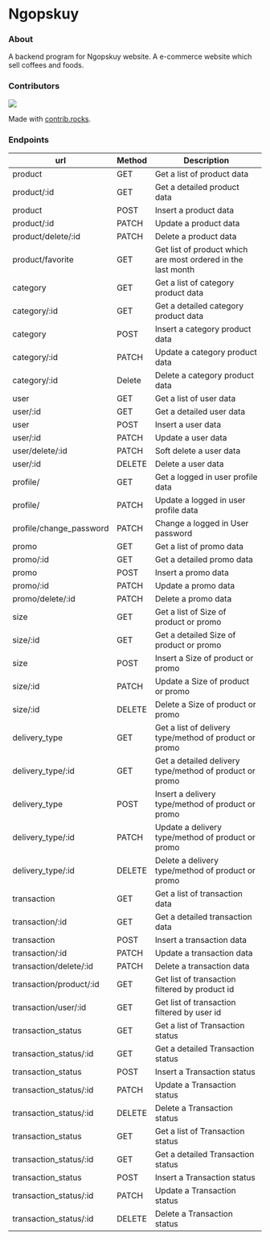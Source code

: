 # Ngopskuy

### About
A backend program for Ngopskuy website.
A e-commerce website which sell coffees and foods.

### Contributors
<a href="https://github.com/7shiroi/ngopskuy-backend/graphs/contributors">
  <img src="https://contrib.rocks/image?repo=7shiroi/ngopskuy-backend" />
</a>

Made with [contrib.rocks](https://contrib.rocks).

### Endpoints
| **url** | **Method** | **Description** |
| ------------- | ------------- | ------------- |
| product | GET | Get a list of product data |
| product/:id | GET | Get a detailed product data |
| product | POST | Insert a product data |
| product/:id | PATCH | Update a product data |
| product/delete/:id | PATCH | Delete a product data |
| product/favorite | GET | Get list of product which are most ordered in the last month |
| category | GET | Get a list of category product data |
| category/:id | GET | Get a detailed category product data |
| category | POST | Insert a category product data |
| category/:id | PATCH | Update a category product data |
| category/:id | Delete | Delete a category product data |
| user | GET | Get a list of user data |
| user/:id | GET | Get a detailed user data |
| user | POST | Insert a user data |
| user/:id | PATCH | Update a user data |
| user/delete/:id | PATCH | Soft delete a user data |
| user/:id | DELETE | Delete a user data |
| profile/ | GET | Get a logged in user profile data |
| profile/ | PATCH | Update a logged in user profile data |
| profile/change_password | PATCH | Change a logged in User password |
| promo | GET | Get a list of promo data |
| promo/:id | GET | Get a detailed promo data |
| promo | POST | Insert a promo data |
| promo/:id | PATCH | Update a promo data |
| promo/delete/:id | PATCH | Delete a promo data |
| size | GET | Get a list of Size of product or promo |
| size/:id | GET | Get a detailed Size of product or promo |
| size | POST | Insert a Size of product or promo |
| size/:id | PATCH | Update a Size of product or promo |
| size/:id | DELETE | Delete a Size of product or promo |
| delivery_type | GET | Get a list of delivery type/method of product or promo |
| delivery_type/:id | GET | Get a detailed delivery type/method of product or promo |
| delivery_type | POST | Insert a delivery type/method of product or promo |
| delivery_type/:id | PATCH | Update a delivery type/method of product or promo |
| delivery_type/:id | DELETE | Delete a delivery type/method of product or promo |
| transaction | GET | Get a list of transaction data |
| transaction/:id | GET | Get a detailed transaction data |
| transaction | POST | Insert a transaction data |
| transaction/:id | PATCH | Update a transaction data |
| transaction/delete/:id | PATCH | Delete a transaction data |
| transaction/product/:id | GET | Get list of transaction filtered by product id |
| transaction/user/:id | GET | Get list of transaction filtered by user id |
| transaction_status | GET | Get a list of Transaction status |
| transaction_status/:id | GET | Get a detailed Transaction status |
| transaction_status | POST | Insert a Transaction status |
| transaction_status/:id | PATCH | Update a Transaction status |
| transaction_status/:id | DELETE | Delete a Transaction status |
| transaction_status | GET | Get a list of Transaction status |
| transaction_status/:id | GET | Get a detailed Transaction status |
| transaction_status | POST | Insert a Transaction status |
| transaction_status/:id | PATCH | Update a Transaction status |
| transaction_status/:id | DELETE | Delete a Transaction status |